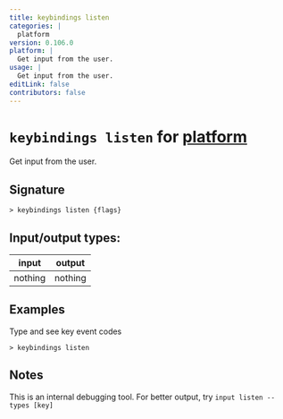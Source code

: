 ```yaml
---
title: keybindings listen
categories: |
  platform
version: 0.106.0
platform: |
  Get input from the user.
usage: |
  Get input from the user.
editLink: false
contributors: false
---
```

<!-- This file is automatically generated. Please edit the command in https://github.com/nushell/nushell instead. -->

# `keybindings listen` for [platform](/commands/categories/platform.md)

<div class='command-title'>Get input from the user.</div>

## Signature

```> keybindings listen {flags} ```


## Input/output types:

| input   | output  |
| ------- | ------- |
| nothing | nothing |
## Examples

Type and see key event codes
```nu
> keybindings listen

```

## Notes
This is an internal debugging tool. For better output, try `input listen --types [key]`